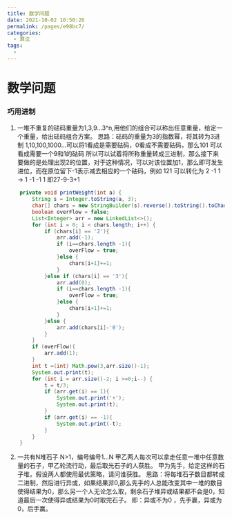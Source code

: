 ```yaml
---
title: 数学问题
date: 2021-10-02 10:50:26
permalink: /pages/e98bc7/
categories:
  - 算法
tags:
  - 
---
```

# 数学问题
### 巧用进制
1. 一堆不重复的砝码重量为1,3,9...3^n,用他们的组合可以称出任意重量，给定一个重量，给出砝码组合方案。
思路：砝码的重量为3的指数幂，将其转为3进制  1,10,100,1000...可以将1看成是需要砝码，0看成不需要砝码，那么101 可以看成需要一个9和1的砝码
所以可以试着将所称重量转成三进制，那么接下来要做的是处理出现2的位置，对于这种情况，可以对该位置加1，那么即可发生进位，而在原位留下-1表示减去相应的一个砝码，例如 121 可以转化为 2 -1 1 -> 1 -1 -1 1  即27-9-3+1
```java
	private void printWeight(int a) {
		String s = Integer.toString(a, 3);
		char[] chars = new StringBuilder(s).reverse().toString().toCharArray();
		boolean overFlow = false;
		List<Integer> arr = new LinkedList<>();
		for (int i = 0; i < chars.length; i++) {
			if (chars[i] == '2'){
				arr.add(-1);
				if (i==chars.length -1){
					overFlow = true;
				}else {
					chars[i+1]+=1;
				}
			}else if (chars[i] == '3'){
				arr.add(0);
				if (i==chars.length -1){
					overFlow = true;
				}else {
					chars[i+1]+=1;
				}
			}else {
				arr.add(chars[i]-'0');
			}
		}
		if (overFlow){
			arr.add(1);
		}
		int t =(int) Math.pow(3,arr.size()-1);
		System.out.print(t);
		for (int i = arr.size()-2; i >=0;i--) {
			t = t/3;
			if (arr.get(i) == 1){
				System.out.print('+');
				System.out.print(t);
			}
			if (arr.get(i) == -1){
				System.out.print(-t);
			}
		}
	}
```
2. 一共有N堆石子 N>1，编号编号1...N 甲乙两人每次可以拿走任意一堆中任意数量的石子，甲乙轮流行动，最后取光石子的人获胜。
甲为先手，给定这样的石子堆，假设两人都使用最优策略，请问谁获胜。
思路：将每堆石子数目都转成二进制，然后进行异或，如果结果非0,那么先手的人总能改变其中一堆的数目使得结果为0，那么另一个人无论怎么取，剩余石子堆异或结果都不会是0，知道最后一次使得异或结果为0时取完石子。
即：异或不为0 ，先手赢，异或为0，后手赢。
